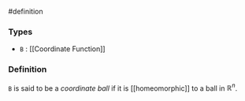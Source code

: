 #definition
### Types
- `B` : [[Coordinate Function]]
### Definition
`B` is said to be a *coordinate ball* if it is [[homeomorphic]] to a ball in $\mathbb{R}^n$.